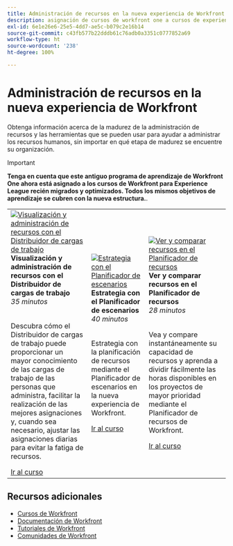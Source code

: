 ```yaml
---
title: Administración de recursos en la nueva experiencia de Workfront
description: asignación de cursos de workfront one a cursos de experience league
exl-id: 6e1e26e6-25e5-4dd7-ae5c-b079c2e16b14
source-git-commit: c43fb577b22dddb61c76adb0a3351c0777852a69
workflow-type: ht
source-wordcount: '238'
ht-degree: 100%

---
```


# Administración de recursos en la nueva experiencia de Workfront

Obtenga información acerca de la madurez de la administración de recursos y las herramientas que se pueden usar para ayudar a administrar los recursos humanos, sin importar en qué etapa de madurez se encuentre su organización.

>[!IMPORTANT]
>
>**Tenga en cuenta que este antiguo programa de aprendizaje de Workfront One ahora está asignado a los cursos de Workfront para Experience League recién migrados y optimizados.  Todos los mismos objetivos de aprendizaje se cubren con la nueva estructura.**.

<table>
  <tr>
   <td>
      <a href="https://experienceleague.adobe.com/?recommended=Workfront-L-1-2022.1.workloadbalancer">
      <img alt="Visualización y administración de recursos con el Distribuidor de cargas de trabajo" src="https://cdn.experienceleague.adobe.com/thumb/view-and-manage-resources-with-the-workload-balancer.png"/>
      </a>
      <div>
         <strong>Visualización y administración de recursos con el Distribuidor de cargas de trabajo</strong></a>
         <br/><em>35 minutos</em>
      </div>
      <p>
        <br/>
         Descubra cómo el Distribuidor de cargas de trabajo puede proporcionar un mayor conocimiento de las cargas de trabajo de las personas que administra, facilitar la realización de las mejores asignaciones y, cuando sea necesario, ajustar las asignaciones diarias para evitar la fatiga de recursos.
      </p>
      <a  rel="noreferrer" target="_blank" href="https://experienceleague.adobe.com/?recommended=Workfront-L-1-2022.1.workloadbalancer" class="spectrum-Button spectrum-Button--primary spectrum-Button--sizeM">
      <span class="spectrum-Button-label has-no-wrap has-text-weight-bold">Ir al curso</span>
      </a>
   </td>   
   <td>
      <a href="https://experienceleague.adobe.com/?recommended=Workfront-L-1-2022.1.scenarioplanner">
      <img alt="Estrategia con el Planificador de escenarios" src="https://cdn.experienceleague.adobe.com/thumb/get-strategic-with-the-scenario-planner.png"/>
      </a>
      <div>
         <strong>Estrategia con el Planificador de escenarios</strong></a>
         <br/><em>40 minutos</em>
      </div>
      <p>
        <br/>
         Estrategia con la planificación de recursos mediante el Planificador de escenarios en la nueva experiencia de Workfront.
      </p>
      <a  rel="noreferrer" target="_blank" href="https://experienceleague.adobe.com/?recommended=Workfront-L-1-2022.1.scenarioplanner" class="spectrum-Button spectrum-Button--primary spectrum-Button--sizeM">
      <span class="spectrum-Button-label has-no-wrap has-text-weight-bold">Ir al curso</span>
      </a>
   </td>
    <td>
      <a href="https://experienceleague.adobe.com/?recommended=Workfront-L-1-2022.1.resourceplanner">
      <img alt="Ver y comparar recursos en el Planificador de recursos" src="https://cdn.experienceleague.adobe.com/thumb/view-and-compare-resources-in-the-resource-planner.png"/>
      </a>
      <div>
         <strong>Ver y comparar recursos en el Planificador de recursos</strong></a>
         <br/><em>28 minutos</em>
      </div>
      <p>
        <br/>
         Vea y compare instantáneamente su capacidad de recursos y aprenda a dividir fácilmente las horas disponibles en los proyectos de mayor prioridad mediante el Planificador de recursos de Workfront.
      </p>
      <a  rel="noreferrer" target="_blank" href="https://experienceleague.adobe.com/?recommended=Workfront-L-1-2022.1.resourceplanner" class="spectrum-Button spectrum-Button--primary spectrum-Button--sizeM">
      <span class="spectrum-Button-label has-no-wrap has-text-weight-bold">Ir al curso</span>
      </a>
   </td>
  </tr>

</table>

## Recursos adicionales

* [Cursos de Workfront](https://experienceleague.adobe.com/?lang=es&amp;Solution=Workfront#courses)
* [Documentación de Workfront](https://experienceleague.adobe.com/docs/workfront.html?lang=es)
* [Tutoriales de Workfront](https://experienceleague.adobe.com/docs/workfront-learn/tutorials-workfront/home.html?lang=es)
* [Comunidades de Workfront](https://experienceleaguecommunities.adobe.com/t5/workfront/ct-p/workfront)
